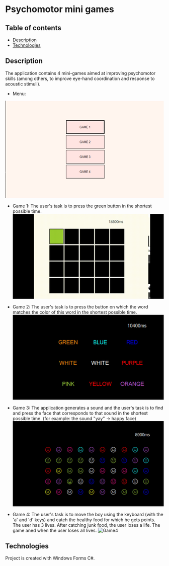 # Psychomotor mini games

## Table of contents
* [Description](#description)
* [Technologies](#technologies)

## Description
The application contains 4 mini-games aimed at improving psychomotor skills (among others, to improve eye-hand coordination and response to acoustic stimuli).

* Menu:

![Menu](./images/menu.png)

* Game 1:
The user's task is to press the green button in the shortest possible time.
![Game1](./images/Game1.gif)

* Game 2:
The user's task is to press the button on which the word matches the color of this word in the shortest possible time. 
![Game2](./images/Game2.gif)

* Game 3:
The application generates a sound and the user's task is to find and press the face that corresponds to that sound in the shortest possible time.
(for example: the sound "yay" → happy face)
![Game3](./images/Game3.gif)

* Game 4:
The user's task is to move the boy using the keyboard (with the 'a' and 'd' keys) and catch the healthy food for which he gets points. 
The user has 3 lives. After catching junk food, the user loses a life. The game aned when the user loses all lives.
![Game4](./images/Game4.gif)

## Technologies
Project is created with Windows Forms C#.
